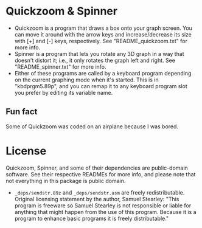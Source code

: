 # Quickzoom & Spinner

* Quickzoom is a program that draws a box onto your graph screen. You can move it around with the arrow keys and increase/decrease its size with [+] and [-] keys, respectively. See "README_quickzoom.txt" for more info.
* Spinner is a program that lets you rotate any 3D graph in a way that doesn't distort it; i.e., it only rotates the graph left and right. See "README_spinner.txt" for more info.
* Either of these programs are called by a keyboard program depending on the current graphing mode when it's started. This is in "kbdprgm5.89p", and you can remap it to any keyboard program slot you prefer by editing its variable name.

## Fun fact

Some of Quickzoom was coded on an airplane because I was bored.

# License

Quickzoom, Spinner, and some of their dependencies are public-domain software. See their respective READMEs for more info, and please note that not everything in this package is public domain.

* `_deps/sendstr.89z` and `_deps/sendstr.asm` are freely redistributable. Original licensing statement by the author, Samuel Stearley: "This program is freeware so Samuel Stearley is not responsible or liable for anything that might happen from the use of this program.  Because it is a program to enhance basic programs it is freely distributable."

